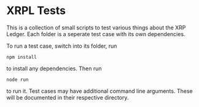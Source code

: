 # XRPL Tests

This is a collection of small scripts to test various things about the XRP Ledger. Each folder is a seperate test case with its own dependencies.

To run a test case, switch into its folder, run

```
npm install
```

to install any dependencies. Then run

```
node run
```

to run it. Test cases may have additional command line arguments. These will be documented in their respective directory.